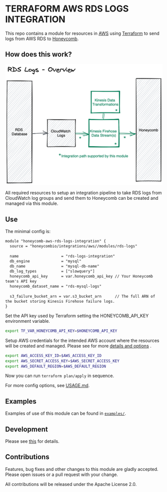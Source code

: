 # TERRAFORM AWS RDS LOGS INTEGRATION

This repo contains a module for resources in [AWS](https://aws.amazon.com/) using [Terraform](https://www.terraform.io/)
to send logs from AWS RDS to [Honeycomb](https://www.honeycomb.io/).

## How does this work?

![AWS RDS Integration overview](https://github.com/honeycombio/terraform-aws-integrations/blob/main/docs/rds-logs-overview.png?raw=true)

All required resources to setup an integration pipeline to take RDS logs from CloudWatch log groups and send them to
Honeycomb can be created and managed via this module.


## Use

The minimal config is:

```hcl
module "honeycomb-aws-rds-logs-integration" {
  source = "honeycombio/integrations/aws//modules/rds-logs"

  name                   = "rds-logs-integration"
  db_engine              = "mysql"
  db_name                = "mysql-db-name"
  db_log_types           = ["slowquery"]
  honeycomb_api_key      = var.honeycomb_api_key // Your Honeycomb team's API key
  honeycomb_dataset_name = "rds-mysql-logs"

  s3_failure_bucket_arn = var.s3_bucket_arn      // The full ARN of the bucket storing Kinesis Firehose failure logs.
}
```

Set the API key used by Terraform setting the HONEYCOMB_API_KEY environment variable.

```bash
export TF_VAR_HONEYCOMB_API_KEY=$HONEYCOMB_API_KEY
```

Setup AWS credentials for the intended AWS account where the resources will be created and managed. Please see for
more [details and options](https://registry.terraform.io/providers/hashicorp/aws/latest/docs#authentication-and-configuration)
.

```bash
export AWS_ACCESS_KEY_ID=$AWS_ACCESS_KEY_ID
export AWS_SECRET_ACCESS_KEY=$AWS_SECRET_ACCESS_KEY
export AWS_DEFAULT_REGION=$AWS_DEFAULT_REGION
```

Now you can run `terraform plan/apply` in sequence.

For more config options, see [USAGE.md](https://github.com/honeycombio/terraform-aws-integrations/blob/main/USAGE.md).

## Examples

Examples of use of this module can be found
in [`examples/`](https://github.com/honeycombio/terraform-aws-integrations/tree/main/examples/rds-logs).

## Development

Please see [this](https://github.com/honeycombio/terraform-aws-integrations#development) for details.

## Contributions

Features, bug fixes and other changes to this module are gladly accepted. Please open issues or a pull request with your
change.

All contributions will be released under the Apache License 2.0.
